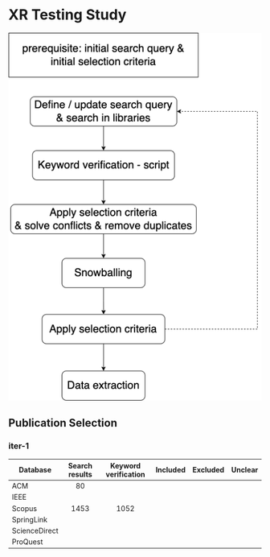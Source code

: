 # XR Testing Study

![Image](./flowchart.png)

## Publication Selection

### iter-1

| Database      | Search results | Keyword verification | Included | Excluded | Unclear |
| ------------- | :------------: | :------------------: | :------: | :------: | :-----: |
| ACM           |       80       |                      |          |          |         |
| IEEE          |                |                      |          |          |         |
| Scopus        |      1453      |         1052         |          |          |         |
| SpringLink    |                |                      |          |          |         |
| ScienceDirect |                |                      |          |          |         |
| ProQuest      |                |                      |          |          |         |

